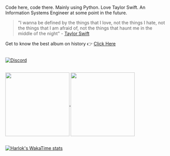 Code here, code there. Mainly using Python. Love Taylor Swift. 
An Information Systems Engineer at some point in the future.

> "I wanna be defined by the things that I love, not the things I hate, not the things that I am afraid of, not the things that haunt me in the middle of the night"
> \- [Taylor Swift](https://open.spotify.com/track/1fzAuUVbzlhZ1lJAx9PtY6?si=c9d101a78ad94190)

Get to know the best album on history 👉 [Click Here](https://open.spotify.com/album/6DEjYFkNZh67HP7R9PSZvv?si=4FvbM6aUTaCdujmQJ9L7hQ)


## 
[![Discord](https://lanyard.cnrad.dev/api/449245847767482379)](https://discord..com/users/449245847767482379) 

##
<a href="https://github.com/anuraghazra/github-readme-stats">
  <img height=200 align="center" src="https://github-readme-stats.vercel.app/api?username=BruhDark&theme=dark&hide_border=true&show_icons=true&hide_rank=true" />
</a>
<a href="https://github.com/anuraghazra/convoychat">
  <img height=200 align="center" src="https://github-readme-stats.vercel.app/api/top-langs?username=BruhDark&theme=dark&layout=donut&hide_border=true&langs_count=8&card_width=320" />
</a>

##
[![Harlok's WakaTime stats](https://github-readme-stats.vercel.app/api/wakatime?username=DarkPy&theme=dark&hide_border=true&layout=compact&range=all_time&show_icons=true)](https://github.com/anuraghazra/github-readme-stats)

<!-- Proudly created with GPRM ( https://gprm.itsvg.in ) -->
